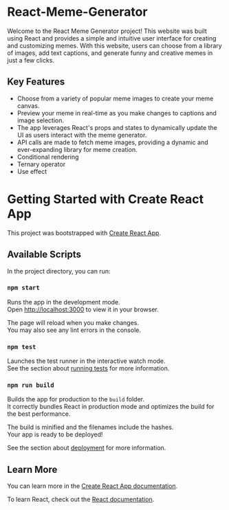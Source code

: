 # React-Meme-Generator

Welcome to the React Meme Generator project! This website was built using React and provides a simple and intuitive user interface for creating and customizing memes. With this website, users can choose from a library of images, add text captions, and generate funny and creative memes in just a few clicks.

## Key Features

- Choose from a variety of popular meme images to create your meme canvas.
- Preview your meme in real-time as you make changes to captions and image selection.
- The app leverages React's props and states to dynamically update the UI as users interact with the meme generator.
- API calls are made to fetch meme images, providing a dynamic and ever-expanding library for meme creation.
- Conditional rendering
- Ternary operator
- Use effect


# Getting Started with Create React App

This project was bootstrapped with [Create React App](https://github.com/facebook/create-react-app).

## Available Scripts

In the project directory, you can run:

### `npm start`

Runs the app in the development mode.\
Open [http://localhost:3000](http://localhost:3000) to view it in your browser.

The page will reload when you make changes.\
You may also see any lint errors in the console.

### `npm test`

Launches the test runner in the interactive watch mode.\
See the section about [running tests](https://facebook.github.io/create-react-app/docs/running-tests) for more information.

### `npm run build`

Builds the app for production to the `build` folder.\
It correctly bundles React in production mode and optimizes the build for the best performance.

The build is minified and the filenames include the hashes.\
Your app is ready to be deployed!

See the section about [deployment](https://facebook.github.io/create-react-app/docs/deployment) for more information.


## Learn More

You can learn more in the [Create React App documentation](https://facebook.github.io/create-react-app/docs/getting-started).

To learn React, check out the [React documentation](https://reactjs.org/).

